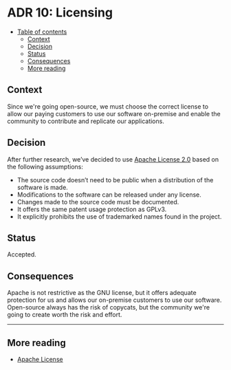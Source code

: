 # ADR 10: Licensing

* [Table of contents](#)
  * [Context](#context)
  * [Decision](#decision)
  * [Status](#status)
  * [Consequences](#consequences)
  * [More reading](#more-reading)

## Context

Since we're going open-source, we must choose the correct license to allow our paying customers to use our software on-premise and enable the community to contribute and replicate our applications.

## Decision

After further research, we’ve decided to use [Apache License 2.0](https://www.apache.org/licenses/LICENSE-2.0) based on the following assumptions:

* The source code doesn’t need to be public when a distribution of the software is made.
* Modifications to the software can be released under any license.
* Changes made to the source code must be documented.
* It offers the same patent usage protection as GPLv3.
* It explicitly prohibits the use of trademarked names found in the project.

## Status

Accepted.

## Consequences

Apache is not restrictive as the GNU license, but it offers adequate protection for us and allows our on-premise customers to use our software. Open-source always has the risk of copycats, but the community we're going to create worth the risk and effort.

---

## More reading

* [Apache License](https://www.apache.org/licenses/LICENSE-2.0)
